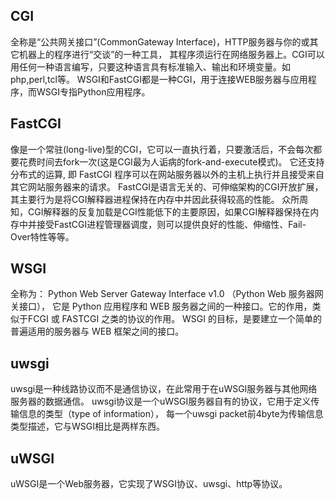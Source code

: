 ## CGI
全称是“公共网关接口”(CommonGateway Interface)，HTTP服务器与你的或其它机器上的程序进行“交谈”的一种工具，
其程序须运行在网络服务器上。CGI可以用任何一种语言编写，只要这种语言具有标准输入、输出和环境变量。如php,perl,tcl等。
WSGI和FastCGI都是一种CGI，用于连接WEB服务器与应用程序，而WSGI专指Python应用程序。

## FastCGI
像是一个常驻(long-live)型的CGI，它可以一直执行着，只要激活后，不会每次都要花费时间去fork一次(这是CGI最为人诟病的fork-and-execute模式)。
它还支持分布式的运算, 即 FastCGI 程序可以在网站服务器以外的主机上执行并且接受来自其它网站服务器来的请求。
FastCGI是语言无关的、可伸缩架构的CGI开放扩展，其主要行为是将CGI解释器进程保持在内存中并因此获得较高的性能。
众所周知，CGI解释器的反复加载是CGI性能低下的主要原因，如果CGI解释器保持在内存中并接受FastCGI进程管理器调度，则可以提供良好的性能、伸缩性、Fail- Over特性等等。

## WSGI
全称为： Python Web Server Gateway Interface v1.0 （Python Web 服务器网关接口），
它是 Python 应用程序和 WEB 服务器之间的一种接口。它的作用，类似于FCGI 或 FASTCGI 之类的协议的作用。
WSGI 的目标，是要建立一个简单的普遍适用的服务器与 WEB 框架之间的接口。


## uwsgi
uwsgi是一种线路协议而不是通信协议，在此常用于在uWSGI服务器与其他网络服务器的数据通信。
uwsgi协议是一个uWSGI服务器自有的协议，它用于定义传输信息的类型（type of information），
每一个uwsgi packet前4byte为传输信息类型描述，它与WSGI相比是两样东西。

## uWSGI
uWSGI是一个Web服务器，它实现了WSGI协议、uwsgi、http等协议。